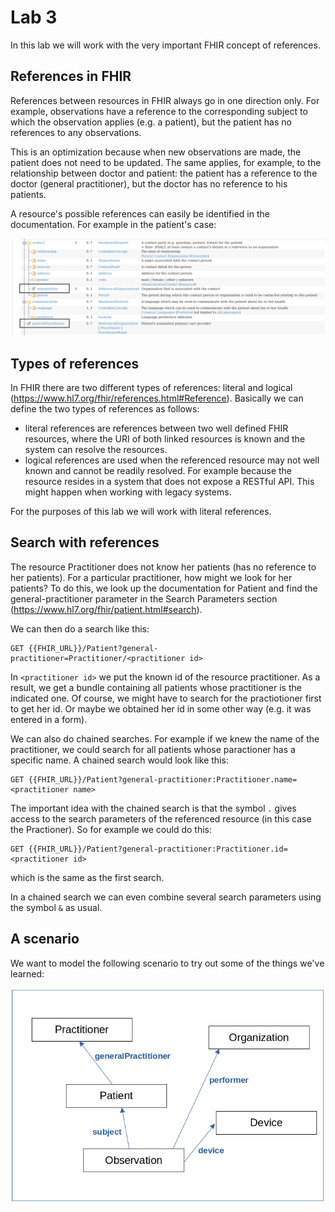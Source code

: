 # Lab 3

In this lab we will work with the very important FHIR concept of references.

## References in FHIR

References between resources in FHIR always go in one direction only. For example, observations have a reference to the corresponding subject to which the observation applies (e.g. a patient), but the patient has no references to any observations.

This is an optimization because when new observations are made, the patient does not need to be updated. The same applies, for example, to the relationship between doctor and patient: the patient has a reference to the doctor (general practitioner), but the doctor has no reference to his patients.

A resource's possible references can easily be identified in the documentation. For example in the patient's case:

![FHIR references in the documentation](/assets/FHIR_references.png)

## Types of references

In FHIR there are two different types of references: literal and logical (https://www.hl7.org/fhir/references.html#Reference). Basically we can define the two types of references as follows:
+ literal references are references between two well defined FHIR resources, where the URI of both linked resources is known and the system can resolve the resources.
+ logical references are used when the referenced resource may not well known and cannot be readily resolved. For example because the resource resides in a system that does not expose a RESTful API. This might happen when working with legacy systems.

For the purposes of this lab we will work with literal references.

## Search with references

The resource Practitioner does not know her patients (has no reference to her patients). For a particular practitioner, how might we look for her patients? To do this, we look up the documentation for Patient and find the general-practitioner parameter in the Search Parameters section (https://www.hl7.org/fhir/patient.html#search).

We can then do a search like this:

```
GET {{FHIR_URL}}/Patient?general-practitioner=Practitioner/<practitioner id>
```
  
In `<practitioner id>` we put the known id of the resource practitioner. As a result, we get a bundle containing all patients whose practitioner is the indicated one. Of course, we might have to search for the practiotioner first to get her id. Or maybe we obtained her id in some other way (e.g. it was entered in a form).

We can also do chained searches. For example if we knew the name of the practitioner, we could search for all patients whose paractioner has a specific name. A chained search would look like this:

```
GET {{FHIR_URL}}/Patient?general-practitioner:Practitioner.name=<practitioner name>
```

The important idea with the chained search is that the symbol `.` gives access to the search parameters of the referenced resource (in this case the Practioner). So for example we could do this:

```
GET {{FHIR_URL}}/Patient?general-practitioner:Practitioner.id=<practitioner id>
```
which is the same as the first search.

In a chained search we can even combine several search parameters using the symbol `&` as usual.


## A scenario

We want to model the following scenario to try out some of the things we've learned:

![A FHIR scenario](/assets/FHIR_Scenario.png)
